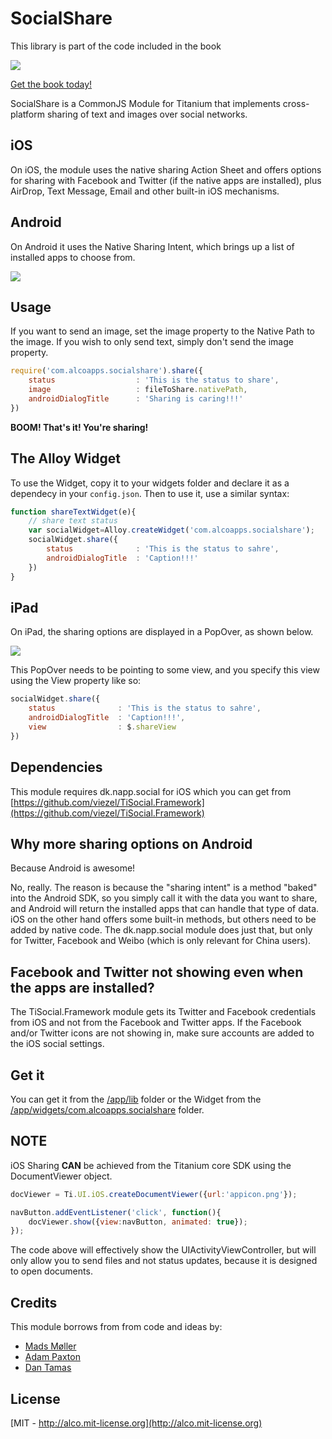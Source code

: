 # SocialShare


This library is part of the code included in the book

![](http://sht.tl/ya57YM)

[Get the book today!](http://bit.ly/alloybook)

SocialShare is a CommonJS Module for Titanium that implements cross-platform sharing of text and images over social networks.

## iOS
On iOS, the module uses the native sharing Action Sheet and offers options for sharing with Facebook and Twitter (if the native apps are installed),
plus AirDrop, Text Message, Email and other built-in iOS mechanisms.

## Android
On Android it uses the Native Sharing Intent, which brings up a list of installed apps to choose from.

![](http://drops.ricardoalcocer.com/drops/ios_android_sharing-y54AvtkxtS.png)

## Usage

If you want to send an image, set the image property to the Native Path to the image.  If you wish to only send text, simply don't send the image property.
```javascript
require('com.alcoapps.socialshare').share({
	status 					: 'This is the status to share',
	image 					: fileToShare.nativePath,
	androidDialogTitle 		: 'Sharing is caring!!!'
})
```

**BOOM!  That's it!  You're sharing!**

## The Alloy Widget

To use the Widget, copy it to your widgets folder and declare it as a dependecy in your ```config.json```.  Then to use it, use a similar syntax:

```javascript
function shareTextWidget(e){
	// share text status
	var socialWidget=Alloy.createWidget('com.alcoapps.socialshare');
	socialWidget.share({
		status 				: 'This is the status to sahre',
		androidDialogTitle 	: 'Caption!!!'
	})
}
```

## iPad

On iPad, the sharing options are displayed in a PopOver, as shown below.

![](http://drops.ricardoalcocer.com/drops/Screen%20Shot%202015-04-15%20at%206.22.41%20PM-24gpJJiOO3.png)

This PopOver needs to be pointing to some view, and you specify this view using the View property like so:

```javascript
socialWidget.share({
	status 				: 'This is the status to sahre',
	androidDialogTitle 	: 'Caption!!!',
	view 				: $.shareView
})
```


## Dependencies
This module requires dk.napp.social for iOS which you can get from [https://github.com/viezel/TiSocial.Framework](https://github.com/viezel/TiSocial.Framework)


## Why more sharing options on Android

Because Android is awesome!

No, really.  The reason is because the "sharing intent" is a method "baked" into the Android SDK, so you simply call it with the data you want to share, and Android will return the installed apps that can handle that type of data.  iOS on the other hand offers some built-in methods, but others need to be added by native code.  The dk.napp.social module does just that, but only for Twitter, Facebook and Weibo (which is only relevant for China users).

## Facebook and Twitter not showing even when the apps are installed?

The TiSocial.Framework module gets its Twitter and Facebook credentials from iOS and not from the Facebook and Twitter apps.  If the Facebook and/or Twitter icons are not showing in, make sure accounts are added to the iOS social settings.

## Get it
You can get it from the [/app/lib](https://github.com/ricardoalcocer/socialshare/tree/master/app/lib) folder or the Widget from the [/app/widgets/com.alcoapps.socialshare](https://github.com/ricardoalcocer/socialshare/tree/master/app/widgets/com.alcoapps.socialshare) folder.

## NOTE
iOS Sharing **CAN** be achieved from the Titanium core SDK using the DocumentViewer object.

```javascript
docViewer = Ti.UI.iOS.createDocumentViewer({url:'appicon.png'});

navButton.addEventListener('click', function(){
    docViewer.show({view:navButton, animated: true});
});
```

The code above will effectively show the UIActivityViewController, but will only allow you to send files and not status updates, because it is designed to open documents.

## Credits
This module borrows from from code and ideas by:

* [Mads Møller](https://github.com/viezel/)
* [Adam Paxton](https://github.com/adampax/)
* [Dan Tamas](https://github.com/rborn)

## License
[MIT - http://alco.mit-license.org](http://alco.mit-license.org)